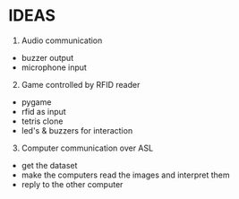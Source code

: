 # IDEAS

1) Audio communication
  - buzzer output
  - microphone input


2) Game controlled by RFID reader
  - pygame
  - rfid as input
  - tetris clone
  - led's & buzzers for interaction


3) Computer communication over ASL
  - get the dataset
  - make the computers read the images and interpret them
  - reply to the other computer

